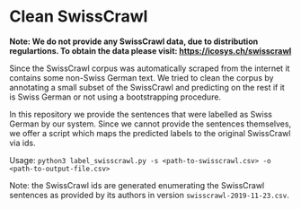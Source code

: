 # Clean SwissCrawl

**Note: We do not provide any SwissCrawl data, due to distribution regulartions. To obtain the data please visit: https://icosys.ch/swisscrawl**

Since the SwissCrawl corpus was automatically scraped from the internet it contains some non-Swiss German text. We tried to clean the corpus by annotating a small subset of the SwissCrawl and predicting on the rest if it is Swiss German or not using a bootstrapping procedure. 


In this repository we provide the sentences that were labelled as Swiss German by our system. Since we cannot provide the sentences themselves, we offer a script which maps the predicted labels to the original SwissCrawl via ids.

Usage:
`python3 label_swisscrawl.py -s <path-to-swisscrawl.csv> -o <path-to-output-file.csv>`

Note: the SwissCrawl ids are generated enumerating the SwissCrawl sentences as provided by its authors in version `swisscrawl-2019-11-23.csv`.
